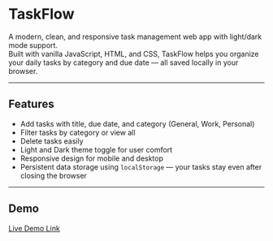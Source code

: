 # TaskFlow

A modern, clean, and responsive task management web app with light/dark mode support.  
Built with vanilla JavaScript, HTML, and CSS, TaskFlow helps you organize your daily tasks by category and due date — all saved locally in your browser.

---

## Features

- Add tasks with title, due date, and category (General, Work, Personal)  
- Filter tasks by category or view all  
- Delete tasks easily  
- Light and Dark theme toggle for user comfort  
- Responsive design for mobile and desktop  
- Persistent data storage using `localStorage` — your tasks stay even after closing the browser

---

## Demo

[Live Demo Link](#https://zhm03.github.io/taskflow/)
